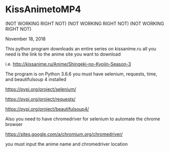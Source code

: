 # KissAnimetoMP4

(NOT WORKING RIGHT NOT)
(NOT WORKING RIGHT NOT)
(NOT WORKING RIGHT NOT)

November 18, 2018

This python program downloads an entire series on kissanime.ru all you need is the link to the anime site you want to download

i.e. http://kissanime.ru/Anime/Shingeki-no-Kyojin-Season-3

The program is on Python 3.6.6
you must have selenium, requests, time, and beautifulsoup 4 installed


https://pypi.org/project/selenium/

https://pypi.org/project/requests/

https://pypi.org/project/beautifulsoup4/

Also you need to have chromedriver for selenium to automate the chrome browser

https://sites.google.com/a/chromium.org/chromedriver/


you must input the anime name and chromedriver location



